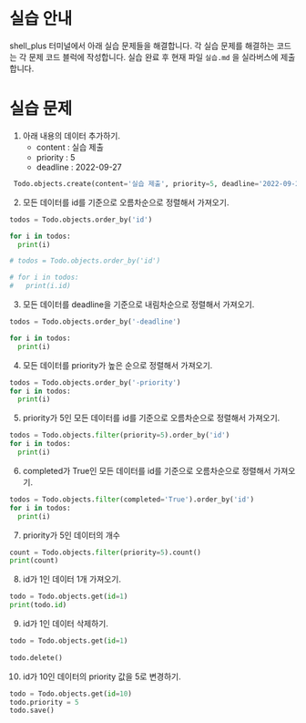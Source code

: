 # 실습 안내

shell_plus 터미널에서 아래 실습 문제들을 해결합니다.
각 실습 문제를 해결하는 코드는 각 문제 코드 블럭에 작성합니다.
실습 완료 후 현재 파일 `실습.md` 을 실라버스에 제출합니다.

# 실습 문제

1. 아래 내용의 데이터 추가하기.
   - content : 실습 제출
   - priority : 5
   - deadline : 2022-09-27

```py
 Todo.objects.create(content='실습 제출', priority=5, deadline='2022-09-27')
```

2. 모든 데이터를 id를 기준으로 오름차순으로 정렬해서 가져오기.

```py
todos = Todo.objects.order_by('id')

for i in todos:
  print(i)

# todos = Todo.objects.order_by('id')

# for i in todos:
#   print(i.id)
```

3. 모든 데이터를 deadline을 기준으로 내림차순으로 정렬해서 가져오기.

```py
todos = Todo.objects.order_by('-deadline')

for i in todos:
  print(i)
```

4. 모든 데이터를 priority가 높은 순으로 정렬해서 가져오기.

```py
todos = Todo.objects.order_by('-priority')
for i in todos:
  print(i)
```

5. priority가 5인 모든 데이터를 id를 기준으로 오름차순으로 정렬해서 가져오기.

```py
todos = Todo.objects.filter(priority=5).order_by('id')
for i in todos:
  print(i)
```

6. completed가 True인 모든 데이터를 id를 기준으로 오름차순으로 정렬해서 가져오기.

```py
todos = Todo.objects.filter(completed='True').order_by('id')
for i in todos:
  print(i)
```

7. priority가 5인 데이터의 개수

```py
count = Todo.objects.filter(priority=5).count()
print(count)
```

8. id가 1인 데이터 1개 가져오기.

```py
todo = Todo.objects.get(id=1)
print(todo.id)
```

9. id가 1인 데이터 삭제하기.

```py
todo = Todo.objects.get(id=1)
 
todo.delete()
```

10. id가 10인 데이터의 priority 값을 5로 변경하기.

```py
todo = Todo.objects.get(id=10)
todo.priority = 5
todo.save()
```
